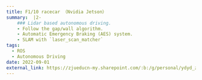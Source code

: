 ```yaml
---
title: F1/10 racecar （Nvidia Jetson）
summary:  |2-
    ### Lidar based autonomous driving.
    - Follow the gap/wall algorithm.
    - Automatic Emergency Braking (AES) system.
    - SLAM with `laser_scan_matcher`
tags:
  - ROS
  - Autonomous Driving
date: 2022-09-01
external_link: https://zjueducn-my.sharepoint.com/:b:/g/personal/ydyd_zju_edu_cn/ETW9MYV9KKJAth4d5W1MXn4BagTXdQ2qRg2QhF5oNA9tng?e=mkqLb6
---
```

